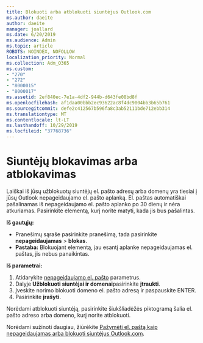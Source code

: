 ```yaml
---
title: Blokuoti arba atblokuoti siuntėjus Outlook.com
ms.author: daeite
author: daeite
manager: joallard
ms.date: 6/20/2019
ms.audience: Admin
ms.topic: article
ROBOTS: NOINDEX, NOFOLLOW
localization_priority: Normal
ms.collection: Adm_O365
ms.custom:
- "270"
- "272"
- "8000015"
- "8000017"
ms.assetid: 2ef840ec-7e1a-4df2-944b-d643fe08bd8f
ms.openlocfilehash: af1daa00bbb2ec93622ac8f4dc9004bb3b65b761
ms.sourcegitcommit: defe2c412567b596fa8c3ab52111bde712ebb314
ms.translationtype: MT
ms.contentlocale: lt-LT
ms.lasthandoff: 10/29/2019
ms.locfileid: "37768736"
---
```

# <a name="block-or-unblock-senders"></a>Siuntėjų blokavimas arba atblokavimas

Laiškai iš jūsų užblokuotų siuntėjų el. pašto adresų arba domenų yra tiesiai į jūsų Outlook nepageidaujamo el. pašto aplanką. El. paštas automatiškai pašalinamas iš nepageidaujamo el. pašto aplanko po 30 dienų ir nėra atkuriamas. Pasirinkite elementą, kurį norite matyti, kada jis bus pašalintas.

**Iš gautųjų:**

- Pranešimų sąraše pasirinkite pranešimą, tada pasirinkite **nepageidaujamas** > **blokas**.
- **Pastaba:** Blokuojant elementą, jau esantį aplanke nepageidaujamas el. paštas, jis nebus panaikintas.

**Iš parametrai:**

1. Atidarykite [nepageidaujamo el. pašto](https://outlook.live.com/mail/options/mail/junkEmail) parametrus.
2. Dalyje **Užblokuoti siuntėjai ir domenai**pasirinkite **įtraukti**.
3. Įveskite norimo blokuoti domeno el. pašto adresą ir paspauskite ENTER.
4. Pasirinkite **įrašyti**.

Norėdami atblokuoti siuntėją, pasirinkite šiukšliadėžės piktogramą šalia el. pašto adreso arba domeno, kurį norite atblokuoti.

Norėdami sužinoti daugiau, žiūrėkite [Pažymėti el. paštą kaip nepageidaujamas arba blokuoti siuntėjus Outlook.com](https://support.office.com/article/a3ece97b-82f8-4a5e-9ac3-e92fa6427ae4?wt.mc_id=Office_Outlook_com_Alchemy).